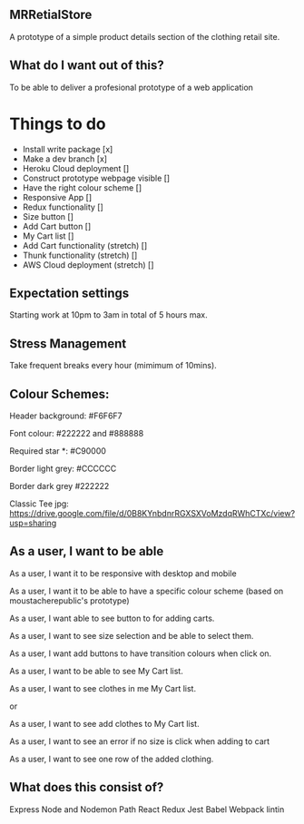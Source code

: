 ## MRRetialStore
A prototype of a simple product details section of the clothing retail site. 

## What do I want out of this?

To be able to deliver a profesional prototype of a web application 

# Things to do
- Install write package [x]
- Make a dev branch [x]
- Heroku Cloud deployment []
- Construct prototype webpage visible []
- Have the right colour scheme []
- Responsive App []
- Redux functionality []
- Size button []
- Add Cart button []
- My Cart list []
- Add Cart functionality (stretch) []
- Thunk functionality (stretch) []
- AWS Cloud deployment (stretch) []

## Expectation settings
Starting work at 10pm to 3am in total of 5 hours max.

## Stress Management 
Take frequent breaks every hour (mimimum of 10mins). 

## Colour Schemes:

Header background: #F6F6F7

Font colour:  #222222 and #888888

Required star *: #C90000

Border light grey: #CCCCCC

Border dark grey #222222

Classic Tee jpg: https://drive.google.com/file/d/0B8KYnbdnrRGXSXVoMzdqRWhCTXc/view?usp=sharing

## As a user, I want to be able 

As a user, I want it to be responsive with desktop and mobile

As a user, I want it to be able to have a specific colour scheme (based on moustacherepublic's prototype)

As a user, I want able to see button to for adding carts.

As a user, I want to see size selection and be able to select them. 

As a user, I want add buttons to have transition colours when click on.

As a user, I want to be able to see My Cart list.

As a user, I want to see clothes in me My Cart list.

or 

As a user, I want to see add clothes to My Cart list.

As a user, I want to see an error if no size is click when adding to cart

As a user, I want to see one row of the added clothing.


## What does this consist of?
Express
Node and Nodemon
Path
React
Redux
Jest
Babel
Webpack
lintin
